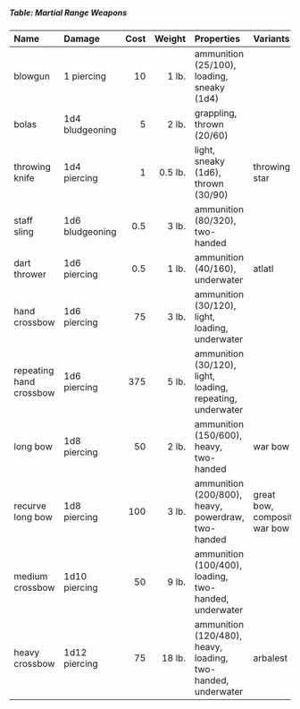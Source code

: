 ##### Table: Martial Range Weapons
| Name | Damage | Cost | Weight | Properties | Variants |
|:-----|:-------|-----:|-------:|:-----------|:---------|
| blowgun                  | 1 piercing                       | 10      | 1 lb.      | ammunition (25/100), loading, sneaky (1d4)                                           |                                              |
| bolas                    | 1d4 bludgeoning                  | 5       | 2 lb.      | grappling, thrown (20/60)                                                            |                                              |
| throwing knife           | 1d4 piercing                     | 1       | 0.5 lb.    | light, sneaky (1d6), thrown (30/90)                                                  | throwing star                                |
| staff sling              | 1d6 bludgeoning                  | 0.5     | 3 lb.      | ammunition (80/320), two-handed                                                      |                                              |
| dart thrower             | 1d6 piercing                     | 0.5     | 1 lb.      | ammunition (40/160), underwater                                                      | atlatl                                       |
| hand crossbow            | 1d6 piercing                     | 75      | 3 lb.      | ammunition (30/120), light, loading, underwater                                      |                                              |
| repeating hand crossbow  | 1d6 piercing                     | 375     | 5 lb.      | ammunition (30/120), light, loading, repeating, underwater                           |                                              |
| long bow                 | 1d8 piercing                     | 50      | 2 lb.      | ammunition (150/600), heavy, two-handed                                              | war bow                                      |
| recurve long bow         | 1d8 piercing                     | 100     | 3 lb.      | ammunition (200/800), heavy, powerdraw, two-handed                                   | great bow, composite war bow                 |
| medium crossbow          | 1d10 piercing                    | 50      | 9 lb.      | ammunition (100/400), loading, two-handed, underwater                                |                                              |
| heavy crossbow           | 1d12 piercing                    | 75      | 18 lb.     | ammunition (120/480), heavy, loading, two-handed, underwater                         | arbalest                                     |
